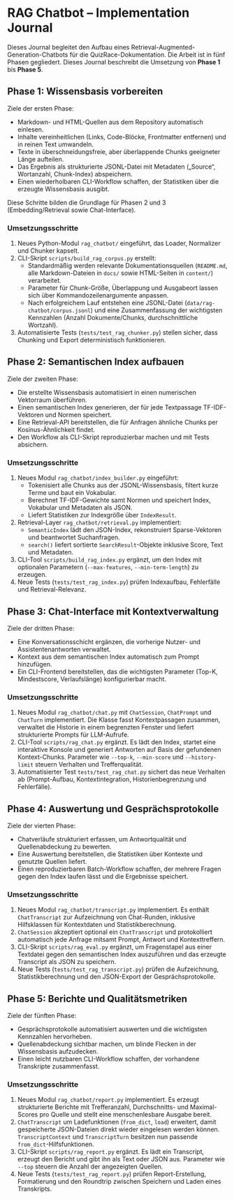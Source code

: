 # RAG Chatbot – Implementation Journal

Dieses Journal begleitet den Aufbau eines Retrieval-Augmented-Generation-Chatbots für die QuizRace-Dokumentation.
Die Arbeit ist in fünf Phasen gegliedert. Dieses Journal beschreibt die Umsetzung von **Phase 1** bis **Phase 5**.

## Phase 1: Wissensbasis vorbereiten

Ziele der ersten Phase:

- Markdown- und HTML-Quellen aus dem Repository automatisch einlesen.
- Inhalte vereinheitlichen (Links, Code-Blöcke, Frontmatter entfernen) und in reinen Text umwandeln.
- Texte in überschneidungsfreie, aber überlappende Chunks geeigneter Länge aufteilen.
- Das Ergebnis als strukturierte JSONL-Datei mit Metadaten („Source“, Wortanzahl, Chunk-Index) abspeichern.
- Einen wiederholbaren CLI-Workflow schaffen, der Statistiken über die erzeugte Wissensbasis ausgibt.

Diese Schritte bilden die Grundlage für Phasen 2 und 3 (Embedding/Retrieval sowie Chat-Interface).

### Umsetzungsschritte

1. Neues Python-Modul `rag_chatbot/` eingeführt, das Loader, Normalizer und Chunker kapselt.
2. CLI-Skript `scripts/build_rag_corpus.py` erstellt:
   - Standardmäßig werden relevante Dokumentationsquellen (`README.md`, alle Markdown-Dateien in `docs/` sowie HTML-Seiten in `content/`) verarbeitet.
   - Parameter für Chunk-Größe, Überlappung und Ausgabeort lassen sich über Kommandozeilenargumente anpassen.
   - Nach erfolgreichem Lauf entstehen eine JSONL-Datei (`data/rag-chatbot/corpus.jsonl`) und eine Zusammenfassung der wichtigsten Kennzahlen (Anzahl Dokumente/Chunks, durchschnittliche Wortzahl).
3. Automatisierte Tests (`tests/test_rag_chunker.py`) stellen sicher, dass Chunking und Export deterministisch funktionieren.

## Phase 2: Semantischen Index aufbauen

Ziele der zweiten Phase:

- Die erstellte Wissensbasis automatisiert in einen numerischen Vektorraum überführen.
- Einen semantischen Index generieren, der für jede Textpassage TF-IDF-Vektoren und Normen speichert.
- Eine Retrieval-API bereitstellen, die für Anfragen ähnliche Chunks per Kosinus-Ähnlichkeit findet.
- Den Workflow als CLI-Skript reproduzierbar machen und mit Tests absichern.

### Umsetzungsschritte

1. Neues Modul `rag_chatbot/index_builder.py` eingeführt:
   - Tokenisiert alle Chunks aus der JSONL-Wissensbasis, filtert kurze Terme und baut ein Vokabular.
   - Berechnet TF-IDF-Gewichte samt Normen und speichert Index, Vokabular und Metadaten als JSON.
   - Liefert Statistiken zur Indexgröße über `IndexResult`.
2. Retrieval-Layer `rag_chatbot/retrieval.py` implementiert:
   - `SemanticIndex` lädt den JSON-Index, rekonstruiert Sparse-Vektoren und beantwortet Suchanfragen.
   - `search()` liefert sortierte `SearchResult`-Objekte inklusive Score, Text und Metadaten.
3. CLI-Tool `scripts/build_rag_index.py` ergänzt, um den Index mit optionalen Parametern (`--max-features`,
   `--min-term-length`) zu erzeugen.
4. Neue Tests (`tests/test_rag_index.py`) prüfen Indexaufbau, Fehlerfälle und Retrieval-Relevanz.

## Phase 3: Chat-Interface mit Kontextverwaltung

Ziele der dritten Phase:

- Eine Konversationsschicht ergänzen, die vorherige Nutzer- und Assistentenantworten verwaltet.
- Kontext aus dem semantischen Index automatisch zum Prompt hinzufügen.
- Ein CLI-Frontend bereitstellen, das die wichtigsten Parameter (Top-K, Mindestscore, Verlaufslänge) konfigurierbar macht.

### Umsetzungsschritte

1. Neues Modul `rag_chatbot/chat.py` mit `ChatSession`, `ChatPrompt` und `ChatTurn` implementiert. Die Klasse fasst Kontextpassagen
   zusammen, verwaltet die Historie in einem begrenzten Fenster und liefert strukturierte Prompts für LLM-Aufrufe.
2. CLI-Tool `scripts/rag_chat.py` ergänzt. Es lädt den Index, startet eine interaktive Konsole und generiert Antworten auf Basis
   der gefundenen Kontext-Chunks. Parameter wie `--top-k`, `--min-score` und `--history-limit` steuern Verhalten und Trefferqualität.
3. Automatisierter Test `tests/test_rag_chat.py` sichert das neue Verhalten ab (Prompt-Aufbau, Kontextintegration,
   Historienbegrenzung und Fehlerfälle).

## Phase 4: Auswertung und Gesprächsprotokolle

Ziele der vierten Phase:

- Chatverläufe strukturiert erfassen, um Antwortqualität und Quellenabdeckung zu bewerten.
- Eine Auswertung bereitstellen, die Statistiken über Kontexte und genutzte Quellen liefert.
- Einen reproduzierbaren Batch-Workflow schaffen, der mehrere Fragen gegen den Index laufen lässt und die Ergebnisse speichert.

### Umsetzungsschritte

1. Neues Modul `rag_chatbot/transcript.py` implementiert. Es enthält `ChatTranscript` zur Aufzeichnung von Chat-Runden, inklusive Hilfsklassen für Kontextdaten und Statistikberechnung.
2. `ChatSession` akzeptiert optional ein `ChatTranscript` und protokolliert automatisch jede Anfrage mitsamt Prompt, Antwort und Kontexttreffern.
3. CLI-Skript `scripts/rag_eval.py` ergänzt, um Fragenstapel aus einer Textdatei gegen den semantischen Index auszuführen und das erzeugte Transcript als JSON zu speichern.
4. Neue Tests (`tests/test_rag_transcript.py`) prüfen die Aufzeichnung, Statistikberechnung und den JSON-Export der Gesprächsprotokolle.

## Phase 5: Berichte und Qualitätsmetriken

Ziele der fünften Phase:

- Gesprächsprotokolle automatisiert auswerten und die wichtigsten Kennzahlen hervorheben.
- Quellenabdeckung sichtbar machen, um blinde Flecken in der Wissensbasis aufzudecken.
- Einen leicht nutzbaren CLI-Workflow schaffen, der vorhandene Transkripte zusammenfasst.

### Umsetzungsschritte

1. Neues Modul `rag_chatbot/report.py` implementiert. Es erzeugt strukturierte Berichte mit Trefferanzahl, Durchschnitts- und Maximal-Scores pro Quelle und stellt eine menschenlesbare Ausgabe bereit.
2. `ChatTranscript` um Ladefunktionen (`from_dict`, `load`) erweitert, damit gespeicherte JSON-Dateien direkt wieder eingelesen werden können. `TranscriptContext` und `TranscriptTurn` besitzen nun passende `from_dict`-Hilfsfunktionen.
3. CLI-Skript `scripts/rag_report.py` ergänzt. Es lädt ein Transcript, erzeugt den Bericht und gibt ihn als Text oder JSON aus. Parameter wie `--top` steuern die Anzahl der angezeigten Quellen.
4. Neue Tests (`tests/test_rag_report.py`) prüfen Report-Erstellung, Formatierung und den Roundtrip zwischen Speichern und Laden eines Transkripts.
